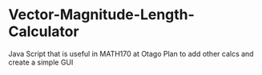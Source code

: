 # Vector-Magnitude-Length-Calculator
Java Script that is useful in MATH170 at Otago
Plan to add other calcs and create a simple GUI

